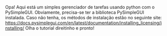 Opa! Aqui está um simples gerenciador de tarefas usando python com o PySimpleGUI. Obviamente, precisa-se ter a biblioteca PySimpleGUI instalada. Caso não tenha, os métodos de instalação estão no seguinte site: https://docs.pysimplegui.com/en/latest/documentation/installing_licensing/installing/   Olha o tutorial direitinho e pronto!
